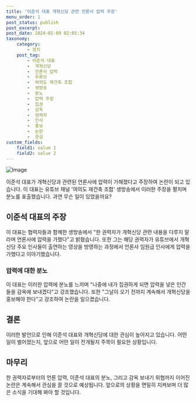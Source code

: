 ```yaml
---
title: '이준석 대표 개혁신당 관련 언론사 압력 주장'
menu_order: 1
post_status: publish
post_excerpt: 
post_date: 2024-02-09 02:05:34
taxonomy:
    category:
        - 정치
    post_tag:
        - 이준석 대표
        -  개혁신당
        -  언론사 압력
        -  유튜브
        -  여의도 재건축 조합
        -  생방송
        -  분노
        -  압력 주장
        -  집권
        -  감옥
        -  권력자
        -  인사
        -  홍보
        -  논란
        -  관심
custom_fields:
    field1: value 1
    field2: value 2
---
```


![Image](https://imgnews.pstatic.net/image/052/2024/02/08/202402080830018025_t_20240208083501881.jpg?type=w647)

이준석 대표가 개혁신당과 관련된 언론사에 압력이 가해졌다고 주장하여 논란이 되고 있습니다. 이 대표는 유튜브 채널 '여의도 재건축 조합' 생방송에서 이러한 주장을 펼치며 분노를 표출했습니다. 과연 무슨 일이 있었을까요?
## 이준석 대표의 주장
이 대표는 협력자들과 함께한 생방송에서 "한 권력자가 개혁신당 관련 내용을 다루지 말라며 언론사에 압력을 가했다"고 밝혔습니다. 또한 그는 해당 권력자가 유튜브에서 개혁신당 주요 인사들이 출연하는 영상을 방영하는 과정에서 언론사 임원급 인사에게 압력을 가했다고 이야기했습니다.
### 압력에 대한 분노
이 대표는 이러한 압력에 분노를 느끼며 "나중에 내가 집권하게 되면 압력을 넣은 인간들을 감옥에 보내겠다"고 강조했습니다. 또한 "그날이 오기 전까지 계속해서 개혁신당을 홍보해야 한다"고 강조하여 논란을 일으켰습니다.
## 결론
이러한 발언으로 인해 이준석 대표와 개혁신당에 대한 관심이 높아지고 있습니다. 어떤 일이 벌어졌는지, 앞으로 어떤 일이 전개될지 주목이 필요한 상황입니다.
## 마무리
한 권력자로부터의 언론 압력, 이준석 대표의 분노, 그리고 감옥 보내기 위협까지 이어진 논란은 계속해서 관심을 끌 것으로 예상됩니다. 앞으로의 상황을 면밀히 지켜보며 더 많은 소식을 기대해 봐야 할 것입니다.
